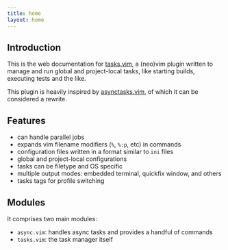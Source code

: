 ```yaml
---
title: home
layout: home
---
```


## Introduction

This is the web documentation for
[tasks.vim](https://github.com/mg979/tasks.vim), a (neo)vim plugin written to
manage and run global and project-local tasks, like starting builds, executing
tests and the like.

This plugin is heavily inspired by
[asynctasks.vim](https://github.com/skywind3000/asynctasks.vim), of which it
can be considered a rewrite.

## Features

- can handle parallel jobs
- expands vim filename modifiers (`%`, `%:p`, etc) in commands
- configuration files written in a format similar to `ini` files
- global and project-local configurations
- tasks can be filetype and OS specific
- multiple output modes: embedded terminal, quickfix window, and others
- tasks tags for profile switching

## Modules

It comprises two main modules:

- `async.vim`: handles async tasks and provides a handful of commands
- `tasks.vim`: the task manager itself
